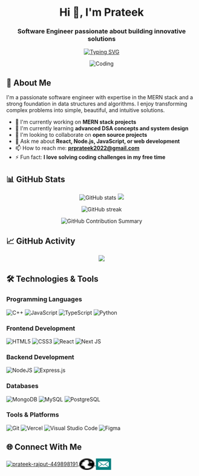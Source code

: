 <h1 align="center">Hi 👋, I'm Prateek</h1>
<h3 align="center">Software Engineer passionate about building innovative solutions</h3>

<p align="center">
  <a href="https://git.io/typing-svg">
    <img src="https://readme-typing-svg.herokuapp.com?font=Fira+Code&pause=1000&color=34F7A1&center=true&vCenter=true&width=435&lines=Full+Stack+Developer;MERN+Enthusiast;Problem+Solver;Nice+to+e-meet+you!" alt="Typing SVG" />
  </a>
</p>

<p align="center">
  <img alt="Coding" width="400" src="https://media.tenor.com/rePDfDWO3XoAAAAd/hacking.gif">
</p>

## 🚀 About Me

I'm a passionate software engineer with expertise in the MERN stack and a strong foundation in data structures and algorithms. I enjoy transforming complex problems into simple, beautiful, and intuitive solutions.

- 🔭 I'm currently working on **MERN stack projects**
- 🌱 I'm currently learning **advanced DSA concepts and system design**
- 👯 I'm looking to collaborate on **open source projects**
- 💬 Ask me about **React, Node.js, JavaScript, or web development**
- 📫 How to reach me: **prprateek2022@gmail.com**
- ⚡ Fun fact: **I love solving coding challenges in my free time**

## 📊 GitHub Stats
<p align="center">
  <img src="https://github-readme-stats.vercel.app/api?username=prateek-rajput-007&show_icons=true&theme=tokyonight&hide_border=true&count_private=true" alt="GitHub stats" height="180"/>
  <img src="https://github-readme-stats.vercel.app/api/top-langs/?username=prateek-rajput-007&layout=compact&theme=tokyonight&hide_border=true" height="180"/>
</p>

<p align="center">
  <img src="https://github-readme-streak-stats.herokuapp.com/?user=prateek-rajput-007&theme=tokyonight&hide_border=true" alt="GitHub streak" height="180"/>
</p>

<p align="center">
  <img src="https://github-profile-summary-cards.vercel.app/api/cards/profile-details?username=prateek-rajput-007&theme=tokyonight" alt="GitHub Contribution Summary" />
</p>

## 📈 GitHub Activity
<p align="center">
  <img src="https://github-readme-activity-graph.vercel.app/graph?username=prateek-rajput-007&theme=tokyo-night&hide_border=true" />
</p>


## 🛠️ Technologies & Tools

### Programming Languages
![C++](https://img.shields.io/badge/c++-%2300599C.svg?style=for-the-badge&logo=c%2B%2B&logoColor=white)
![JavaScript](https://img.shields.io/badge/javascript-%23323330.svg?style=for-the-badge&logo=javascript&logoColor=%23F7DF1E)
![TypeScript](https://img.shields.io/badge/typescript-%23007ACC.svg?style=for-the-badge&logo=typescript&logoColor=white)
![Python](https://img.shields.io/badge/python-3670A0?style=for-the-badge&logo=python&logoColor=ffdd54)

### Frontend Development
![HTML5](https://img.shields.io/badge/html5-%23E34F26.svg?style=for-the-badge&logo=html5&logoColor=white)
![CSS3](https://img.shields.io/badge/css3-%231572B6.svg?style=for-the-badge&logo=css3&logoColor=white)
![React](https://img.shields.io/badge/react-%2320232a.svg?style=for-the-badge&logo=react&logoColor=%2361DAFB)
![Next JS](https://img.shields.io/badge/Next-black?style=for-the-badge&logo=next.js&logoColor=white)

### Backend Development
![NodeJS](https://img.shields.io/badge/node.js-6DA55F?style=for-the-badge&logo=node.js&logoColor=white)
![Express.js](https://img.shields.io/badge/express.js-%23404d59.svg?style=for-the-badge&logo=express&logoColor=%2361DAFB)

### Databases
![MongoDB](https://img.shields.io/badge/MongoDB-%234ea94b.svg?style=for-the-badge&logo=mongodb&logoColor=white)
![MySQL](https://img.shields.io/badge/mysql-%2300f.svg?style=for-the-badge&logo=mysql&logoColor=white)
![PostgreSQL](https://img.shields.io/badge/postgresql-%23316192.svg?style=for-the-badge&logo=postgresql&logoColor=white)

### Tools & Platforms
![Git](https://img.shields.io/badge/git-%23F05033.svg?style=for-the-badge&logo=git&logoColor=white)
![Vercel](https://img.shields.io/badge/vercel-%23000000.svg?style=for-the-badge&logo=vercel&logoColor=white)
![Visual Studio Code](https://img.shields.io/badge/VS%20Code-0078d7.svg?style=for-the-badge&logo=visual-studio-code&logoColor=white)
![Figma](https://img.shields.io/badge/figma-%23F24E1E.svg?style=for-the-badge&logo=figma&logoColor=white)


## 🌐 Connect With Me

<p align="left">
  <a href="https://linkedin.com/in/prateek-rajput-449898191" target="blank">
    <img align="center" src="https://raw.githubusercontent.com/rahuldkjain/github-profile-readme-generator/master/src/images/icons/Social/linked-in-alt.svg" alt="prateek-rajput-449898191" height="30" width="40" />
  </a>
  <a href="https://prateek-rajput-portfolio.vercel.app/" target="blank">
    <img align="center" src="https://raw.githubusercontent.com/iconic/open-iconic/master/svg/globe.svg" alt="portfolio" height="30" width="40" />
  </a>
  <a href="mailto:prprateek2022@gmail.com" target="blank">
    <img align="center" src="https://raw.githubusercontent.com/edent/SuperTinyIcons/master/images/svg/email.svg" alt="email" height="30" width="40" />
  </a>
</p>

